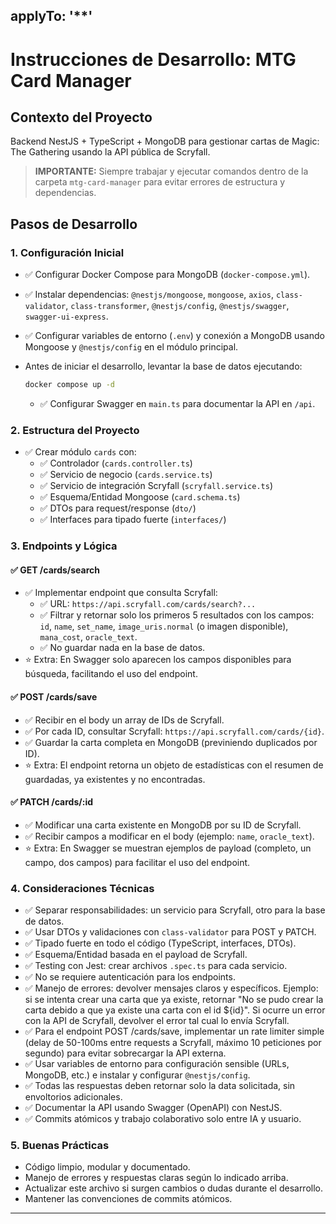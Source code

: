 ## applyTo: '\*\*'

# Instrucciones de Desarrollo: MTG Card Manager

## Contexto del Proyecto

Backend NestJS + TypeScript + MongoDB para gestionar cartas de Magic: The Gathering usando la API pública de Scryfall.

> **IMPORTANTE:** Siempre trabajar y ejecutar comandos dentro de la carpeta `mtg-card-manager` para evitar errores de estructura y dependencias.

## Pasos de Desarrollo

### 1. Configuración Inicial

- ✅ Configurar Docker Compose para MongoDB (`docker-compose.yml`).
- ✅ Instalar dependencias: `@nestjs/mongoose`, `mongoose`, `axios`, `class-validator`, `class-transformer`, `@nestjs/config`, `@nestjs/swagger`, `swagger-ui-express`.
- ✅ Configurar variables de entorno (`.env`) y conexión a MongoDB usando Mongoose y `@nestjs/config` en el módulo principal.
- Antes de iniciar el desarrollo, levantar la base de datos ejecutando:

  ```bash
  docker compose up -d
  ```

  - ✅ Configurar Swagger en `main.ts` para documentar la API en `/api`.

### 2. Estructura del Proyecto

- ✅ Crear módulo `cards` con:
  - ✅ Controlador (`cards.controller.ts`)
  - ✅ Servicio de negocio (`cards.service.ts`)
  - ✅ Servicio de integración Scryfall (`scryfall.service.ts`)
  - ✅ Esquema/Entidad Mongoose (`card.schema.ts`)
  - ✅ DTOs para request/response (`dto/`)
  - ✅ Interfaces para tipado fuerte (`interfaces/`)

### 3. Endpoints y Lógica

#### ✅ GET /cards/search

- ✅ Implementar endpoint que consulta Scryfall:
  - ✅ URL: `https://api.scryfall.com/cards/search?...`
  - ✅ Filtrar y retornar solo los primeros 5 resultados con los campos: `id`, `name`, `set_name`, `image_uris.normal` (o imagen disponible), `mana_cost`, `oracle_text`.
  - ✅ No guardar nada en la base de datos.
- ⭐ Extra: En Swagger solo aparecen los campos disponibles para búsqueda, facilitando el uso del endpoint.

#### ✅ POST /cards/save

- ✅ Recibir en el body un array de IDs de Scryfall.
- ✅ Por cada ID, consultar Scryfall: `https://api.scryfall.com/cards/{id}`.
- ✅ Guardar la carta completa en MongoDB (previniendo duplicados por ID).
- ⭐ Extra: El endpoint retorna un objeto de estadísticas con el resumen de guardadas, ya existentes y no encontradas.

#### ✅ PATCH /cards/:id

- ✅ Modificar una carta existente en MongoDB por su ID de Scryfall.
- ✅ Recibir campos a modificar en el body (ejemplo: `name`, `oracle_text`).
- ⭐ Extra: En Swagger se muestran ejemplos de payload (completo, un campo, dos campos) para facilitar el uso del endpoint.

### 4. Consideraciones Técnicas

- ✅ Separar responsabilidades: un servicio para Scryfall, otro para la base de datos.
- ✅ Usar DTOs y validaciones con `class-validator` para POST y PATCH.
- ✅ Tipado fuerte en todo el código (TypeScript, interfaces, DTOs).
- ✅ Esquema/Entidad basada en el payload de Scryfall.
- ✅ Testing con Jest: crear archivos `.spec.ts` para cada servicio.
- ✅ No se requiere autenticación para los endpoints.
- ✅ Manejo de errores: devolver mensajes claros y específicos. Ejemplo: si se intenta crear una carta que ya existe, retornar "No se pudo crear la carta debido a que ya existe una carta con el id ${id}". Si ocurre un error con la API de Scryfall, devolver el error tal cual lo envía Scryfall.
- ✅ Para el endpoint POST /cards/save, implementar un rate limiter simple (delay de 50-100ms entre requests a Scryfall, máximo 10 peticiones por segundo) para evitar sobrecargar la API externa.
- ✅ Usar variables de entorno para configuración sensible (URLs, MongoDB, etc.) e instalar y configurar `@nestjs/config`.
- ✅ Todas las respuestas deben retornar solo la data solicitada, sin envoltorios adicionales.
- ✅ Documentar la API usando Swagger (OpenAPI) con NestJS.
- ✅ Commits atómicos y trabajo colaborativo solo entre IA y usuario.

### 5. Buenas Prácticas

- Código limpio, modular y documentado.
- Manejo de errores y respuestas claras según lo indicado arriba.
- Actualizar este archivo si surgen cambios o dudas durante el desarrollo.
- Mantener las convenciones de commits atómicos.

---
